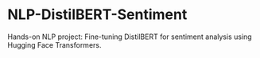 # NLP-DistilBERT-Sentiment
Hands-on NLP project: Fine-tuning DistilBERT for sentiment analysis using Hugging Face Transformers.
